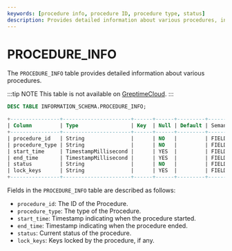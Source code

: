 ```yaml
---
keywords: [procedure info, procedure ID, procedure type, status]
description: Provides detailed information about various procedures, including procedure ID, type, start and end time, status, and locked keys.
---
```


# PROCEDURE_INFO
The `PROCEDURE_INFO` table provides detailed information about various procedures.

:::tip NOTE
This table is not available on [GreptimeCloud](https://greptime.cloud/).
:::

```sql
DESC TABLE INFORMATION_SCHEMA.PROCEDURE_INFO;
```

```sql
+----------------+----------------------+------+------+---------+---------------+
| Column         | Type                 | Key  | Null | Default | Semantic Type |
+----------------+----------------------+------+------+---------+---------------+
| procedure_id   | String               |      | NO   |         | FIELD         |
| procedure_type | String               |      | NO   |         | FIELD         |
| start_time     | TimestampMillisecond |      | YES  |         | FIELD         |
| end_time       | TimestampMillisecond |      | YES  |         | FIELD         |
| status         | String               |      | NO   |         | FIELD         |
| lock_keys      | String               |      | YES  |         | FIELD         |
+----------------+----------------------+------+------+---------+---------------+
```

Fields in the `PROCEDURE_INFO` table are described as follows:

- `procedure_id`: The ID of the Procedure.
- `procedure_type`: The type of the Procedure.
- `start_time`: Timestamp indicating when the procedure started.
- `end_time`: Timestamp indicating when the procedure ended.
- `status`: Current status of the procedure.
- `lock_keys`: Keys locked by the procedure, if any.